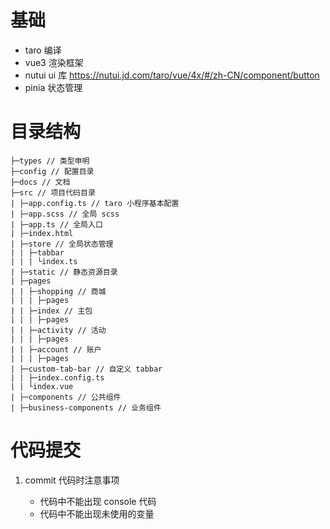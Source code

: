 # 基础

- taro 编译
- vue3 渲染框架
- nutui ui 库 https://nutui.jd.com/taro/vue/4x/#/zh-CN/component/button
- pinia 状态管理

# 目录结构

```
├─types // 类型申明
├─config // 配置目录
├─docs // 文档
├─src // 项目代码目录
| ├─app.config.ts // taro 小程序基本配置
| ├─app.scss // 全局 scss
| ├─app.ts // 全局入口
| ├─index.html
| ├─store // 全局状态管理
| | ├─tabbar
| | | └index.ts
| ├─static // 静态资源目录
| ├─pages
| | ├─shopping // 商城
| | | ├─pages
| | ├─index // 主包
| | | ├─pages
| | ├─activity // 活动
| | | ├─pages
| | ├─account // 账户
| | | ├─pages
| ├─custom-tab-bar // 自定义 tabbar
| | ├─index.config.ts
| | └index.vue
| ├─components // 公共组件
| ├─business-components // 业务组件
```

# 代码提交

1. commit 代码时注意事项


    * 代码中不能出现 console 代码
    * 代码中不能出现未使用的变量

#
